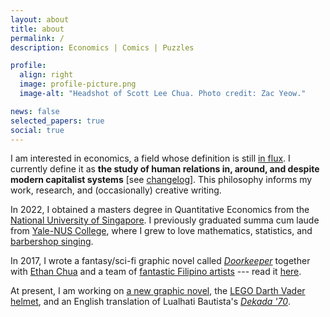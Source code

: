 ```yaml
---
layout: about
title: about
permalink: /
description: Economics | Comics | Puzzles

profile:
  align: right
  image: profile-picture.png
  image-alt: "Headshot of Scott Lee Chua. Photo credit: Zac Yeow."

news: false
selected_papers: true
social: true
---
```


I am interested in economics, a field whose definition is still [in flux](https://en.wikipedia.org/wiki/Definitions_of_economics). I currently define it as __the study of human relations in, around, and despite modern capitalist systems__ [see [changelog](/economics-definitions)]. This philosophy informs my work, research, and (occasionally) creative writing.

In 2022, I obtained a masters degree in Quantitative Economics from the [National University of Singapore](https://fass.nus.edu.sg/ecs/). I previously graduated summa cum laude from [Yale-NUS College](https://www.yale-nus.edu.sg/), where I grew to love mathematics, statistics, and [barbershop singing](https://youtu.be/fMW6zv6wZ1Y?t=1804).

In 2017, I wrote a fantasy/sci-fi graphic novel called [_Doorkeeper_](https://www.goodreads.com/book/show/36552949-doorkeeper) together with [Ethan Chua](https://twitter.com/daschuapital) and a team of [fantastic Filipino artists](https://doorkeeper-artists.carrd.co/) --- read it [here](https://issuu.com/scottchua/docs/doorkeeper).

At present, I am working on [a new graphic novel](https://twitter.com/scottleechua/status/1522184619285630976?s=20&t=aZErmsFtkQ8fuurrpj40pQ), the [LEGO Darth Vader helmet](https://www.lego.com/en-us/product/darth-vader-helmet-75304), and an English translation of Lualhati Bautista's <i>[Dekada '70](https://www.rappler.com/entertainment/theater/dekada-70-musical-review)</i>.